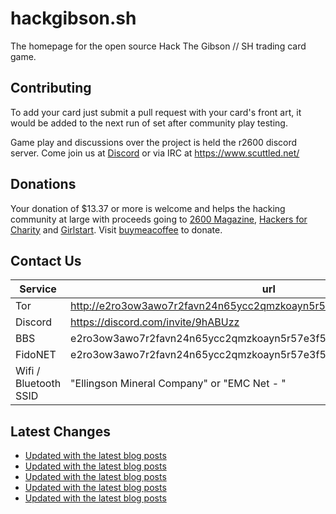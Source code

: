 # hackgibson.sh
The homepage for the open source Hack The Gibson // SH trading card game.


## Contributing

To add your card just submit a pull request with your card's front art, it would be added to the next run of set after community play testing.

Game play and discussions over the project is held the r2600 discord server. Come join us at [Discord](https://discord.com/invite/9hABUzz) or via IRC at https://www.scuttled.net/


## Donations

Your donation of $13.37 or more is welcome and helps the hacking community at large with proceeds going to [2600 Magazine](https://2600.com/), [Hackers for Charity](https://hackersforcharity.org) and [Girlstart](https://girlstart.org).  Visit [buymeacoffee](https://www.buymeacoffee.com/hackgibson.sh) to donate.


## Contact Us

Service | url
-|-
Tor | http://e2ro3ow3awo7r2favn24n65ycc2qmzkoayn5r57e3f56nvjwdcgg32ad.onion
Discord | https://discord.com/invite/9hABUzz
BBS | e2ro3ow3awo7r2favn24n65ycc2qmzkoayn5r57e3f56nvjwdcgg32ad.onion:23
FidoNET | e2ro3ow3awo7r2favn24n65ycc2qmzkoayn5r57e3f56nvjwdcgg32ad.onion:24554
Wifi / Bluetooth SSID | "Ellingson Mineral Company" or "EMC Net - <fidonet address>"

## Latest Changes
<!-- BLOG-POST-LIST:START -->
- [Updated with the latest blog posts](https://github.com/DFW2600/hackgibson.sh/commit/7a7ed4384b6ba4bfa5e5904c70698c1487157861)
- [Updated with the latest blog posts](https://github.com/DFW2600/hackgibson.sh/commit/7a8c880eb83a6a962a35993a43cb29d0944a1545)
- [Updated with the latest blog posts](https://github.com/DFW2600/hackgibson.sh/commit/7484e0a5f07c91d4dbc6bfba68bc6395cdc54c45)
- [Updated with the latest blog posts](https://github.com/DFW2600/hackgibson.sh/commit/ac7eed9997f32e7894c259d17095d8c5f3df2416)
- [Updated with the latest blog posts](https://github.com/DFW2600/hackgibson.sh/commit/c0e0855b0c430f94f3e79c5c8be090c1e6aead2f)
<!-- BLOG-POST-LIST:END -->
